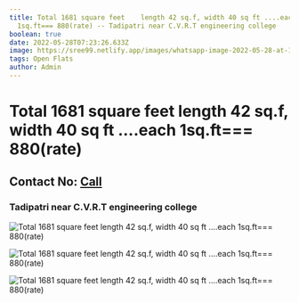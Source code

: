 ```yaml
---
title: Total 1681 square feet    length 42 sq.f, width 40 sq ft ....each
  1sq.ft=== 880(rate) -- Tadipatri near C.V.R.T engineering college
boolean: true
date: 2022-05-28T07:23:26.633Z
image: https://sree99.netlify.app/images/whatsapp-image-2022-05-28-at-10.17.11-am.jpeg
tags: Open Flats
author: Admin
---
```

# Total 1681 square feet    length 42 sq.f, width 40 sq ft ....each 1sq.ft=== 880(rate)

## Contact No: [Call](tel:8885388373) 

 

### Tadipatri near C.V.R.T engineering college

![Total 1681 square feet    length 42 sq.f, width 40 sq ft ....each 1sq.ft=== 880(rate)](https://sree99.netlify.app/images/whatsapp-image-2022-05-28-at-10.18.22-am-1-.jpeg)

![Total 1681 square feet    length 42 sq.f, width 40 sq ft ....each 1sq.ft=== 880(rate)](https://sree99.netlify.app/images/whatsapp-image-2022-05-28-at-10.18.21-am.jpeg)

![Total 1681 square feet    length 42 sq.f, width 40 sq ft ....each 1sq.ft=== 880(rate)](https://sree99.netlify.app/images/whatsapp-image-2022-05-28-at-10.18.22-am.jpeg)